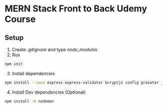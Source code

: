 # MERN Stack Front to Back Udemy Course

## Setup

1. Create _.gitignore_ and type _node_modules_
2. Run

```bash
npm init
```

3. Install dependencies

```bash
npm install --save express express-validator bcryptjs config gravatar jsonwebtoken mongoose request body-parser
```

4. Install Dev dependencies (Optional)

```bash
npm install -D nodemon
```
